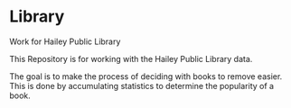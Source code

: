 # Library
Work for Hailey Public Library

This Repository is for working with the Hailey Public Library data.

The goal is to make the process of deciding with books to remove easier. This is done by accumulating statistics to determine the popularity of a book.
